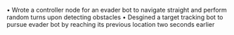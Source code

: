 • Wrote a controller node for an evader bot to navigate straight and perform random turns upon detecting obstacles
• Desgined a target tracking bot to pursue evader bot by reaching its previous location two seconds earlier